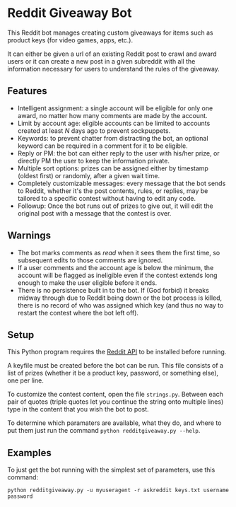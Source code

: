 # Reddit Giveaway Bot

This Reddit bot manages creating custom giveaways for items such as
  product keys (for video games, apps, etc.).
  
It can either be given a url of an existing Reddit post to crawl and award
  users or it can create a new post in a given subreddit with all the
  information necessary for users to understand the rules of the giveaway.

## Features

  * Intelligent assignment: a single account will be eligible for only one
    award, no matter how many comments are made by the account.
  * Limit by account age: eligible accounts can be limited to accounts created
    at least *N* days ago to prevent sockpuppets.
  * Keywords: to prevent chatter from distracting the bot, an optional
    keyword can be required in a comment for it to be eligible.
  * Reply or PM: the bot can either reply to the user with his/her prize,
    or directly PM the user to keep the information private.
  * Multiple sort options: prizes can be assigned either by timestamp
    (oldest first) or randomly, after a given wait time.
  * Completely customizable messages: every message that the bot sends to
    Reddit, whether it's the post contents, rules, or replies, may be
    tailored to a specific contest without having to edit any code.
  * Followup: Once the bot runs out of prizes to give out, it will edit
    the original post with a message that the contest is over.


## Warnings

  * The bot marks comments as *read* when it sees them the first time, so
    subsequent edits to those comments are ignored.
  * If a user comments and the account age is below the minimum, the account
    will be flagged as ineligible even if the contest extends long enough to
    make the user eligible before it ends.
  * There is no persistence built in to the bot. If (God forbid) it breaks
    midway through due to Reddit being down or the bot process is killed,
    there is no record of who was assigned which key (and thus no way to
    restart the contest where the bot left off).


## Setup

This Python program requires the [Reddit API](https://github.com/praw-dev/praw)
to be installed before running.

A keyfile must be created before the bot can be run. This file consists of
a list of prizes (whether it be a product key, password, or something else),
one per line.

To customize the contest content, open the file `strings.py`. Between each pair
of quotes (triple quotes let you continue the string onto multiple lines)
type in the content that you wish the bot to post.

To determine which paramaters are available, what they do, and where to put
them just run the command `python redditgiveaway.py --help`.

## Examples

To just get the bot running with the simplest set of parameters, use this command:

    python redditgiveaway.py -u myuseragent -r askreddit keys.txt username password
